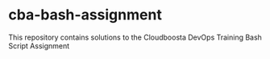 # cba-bash-assignment
This repository contains solutions to the Cloudboosta DevOps Training Bash Script Assignment 
